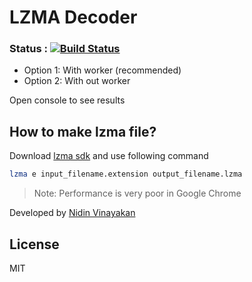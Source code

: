 LZMA Decoder
============
### Status : [![Build Status](https://api.travis-ci.org/nidin/TS-LZMA.png)](https://travis-ci.org/nidin/TS-LZMA)

* Option 1: With worker (recommended)
* Option 2: With out worker

Open console to see results

How to make lzma file?
----------------------
Download [lzma sdk] and use following command

```sh
lzma e input_filename.extension output_filename.lzma
```
> Note: Performance is very poor in Google Chrome

Developed by [Nidin Vinayakan]

License
----

MIT


[lzma sdk]:http://www.7-zip.org/sdk.html
[Nidin Vinayakan]:https://github.com/nidin
